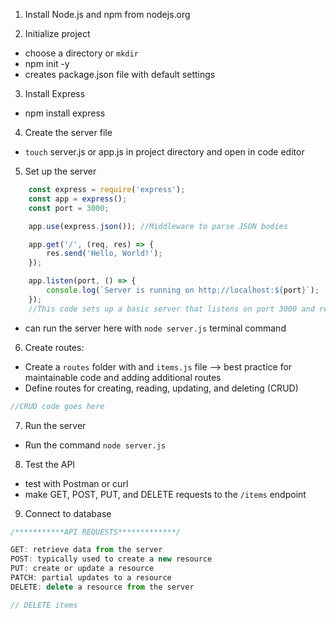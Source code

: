 1. Install Node.js and npm from nodejs.org

2. Initialize project
 - choose a directory or `mkdir`
 - npm init -y
 - creates package.json file with default settings

3. Install Express
 - npm install express

4. Create the server file
 - `touch` server.js or app.js in project directory and open in code editor

5. Set up the server
```javascript
    const express = require('express');
    const app = express();
    const port = 3000;

    app.use(express.json()); //Middleware to parse JSON bodies

    app.get('/', (req, res) => {
        res.send('Hello, World!');
    });

    app.listen(port, () => {
        console.log(`Server is running on http://localhost:${port}`);
    });
    //This code sets up a basic server that listens on port 3000 and responds with "Hello, World!" when the root URL is accessed.
```
 - can run the server here with `node server.js` terminal command

6. Create routes:
 - Create a `routes` folder with and `items.js` file --> best practice for maintainable code and adding additional routes
 - Define routes for creating, reading, updating, and deleting (CRUD)
 ```javascript
 //CRUD code goes here
 ```

 7. Run the server
  - Run the command `node server.js`

8. Test the API
 - test with Postman or curl
 - make GET, POST, PUT, and DELETE requests to the `/items` endpoint

9. Connect to database

```javascript
/***********API REQUESTS*************/

GET: retrieve data from the server
POST: typically used to create a new resource
PUT: create or update a resource
PATCH: partial updates to a resource
DELETE: delete a resource from the server

// DELETE items

